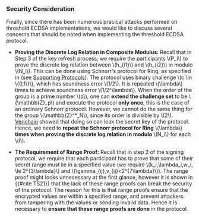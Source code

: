 
### Security Consideration

Finally, since there has been numerous pracical attacks performed on threshold ECDSA implementations, we would like to discuss several concerns that should be noted when implementing the threshold ECDSA protocol. 

- **Proving the Discrete Log Relation in Composite Modulus:** Recall that in Step 3 of the key refresh process, we require the participants \\(P_i\\) to prove the discrete log relation between \\(h_{i1}\\) and \\(h_{i2}\\) in modulo \\(N_i\\). This can be done using Schnorr's protocol for Ring, as specified in (see [Supporting Protocols](./supporting-algorithms.md)). The protocol uses binary challenge \\(c \in \\{0,1\\}\\), which has soundness error \\(1/2\\). It is repeated \\(\lambda\\) times to achieve soundness error \\(1/2^\lambda\\). When the order of the group is a prime number \\(p\\), one can **extend the challenge set** to be \\(\mathbb{Z}_p\\) and execute the protocol **only once**, this is the case of an ordinary Schnorr protocol. However, we cannot do the same thing for the group \\(\mathbb{Z}^*_N\\), since its order is divisible by \\(2\\). [Verichain](https://www.verichains.io/tsshock/) showed that doing so can leak the secret key of the protocol. Hence, we need to **repeat the Schnorr protocol for Ring** \\(\lambda\\) **times when proving the discrete log relation in modulo** \\(N_i\\) for each \\(i\\).

- **The Requirement of Range Proof:** Recall that in step 2 of the signing protocol, we require that each participant has to prove that some of their secret range must lie in a specified value (we require \\(k_i,\lambda_i,w_i, \le 2^{3\lambda}\\) and \\(\gamma_{ij},v_{ij}<2^{7\lambda}\\)). The range proof might looks unnecessary at the first glance, however it is shown in {{#cite TS21}} that the lack of these range proofs can break the security of the protocol. The reason for this is that range proofs ensure that the encrypted values are within a specified range, and prevent attackers from tampering with the values or sending invalid data. Hence it is necessary to **ensure that these range proofs are done** in the protocol.